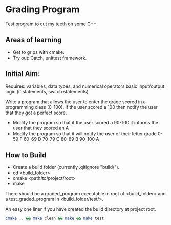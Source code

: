 Grading Program
===============

Test program to cut my teeth on some C++.

Areas of learning
-----------------

- Get to grips with cmake.
- Try out: Catch, unittest framework.

Initial Aim:
------------

Requires:
variables, data types, and numerical operators
basic input/output
logic (if statements, switch statements)

Write a program that allows the user to enter the grade scored in a programming
class (0-100).
If the user scored a 100 then notify the user that they got a perfect score.

- Modify the program so that if the user scored a 90-100 it informs the user
that they scored an A
- Modify the program so that it will notify the user of their letter grade
0-59 F 60-69 D 70-79 C 80-89 B 90-100 A

How to Build
------------

- Create a build folder (currently .gitignore "build/").
- cd <build_folder>
- cmake <path/to/project/root>
- make

There should be a graded\_program executable in root of <build\_folder> and a
test\_graded\_program in <build\_folder/test/>.

An easy one liner if you have created the build directory at project root.

```bash
cmake .. && make clean && make && make test
```

